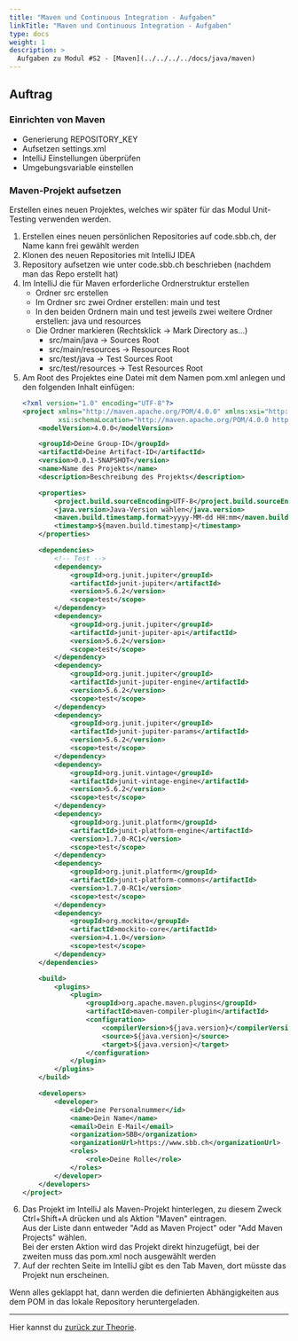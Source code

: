 ```yaml
---
title: "Maven und Continuous Integration - Aufgaben"
linkTitle: "Maven und Continuous Integration - Aufgaben"
type: docs
weight: 1
description: >
  Aufgaben zu Modul #S2 - [Maven](../../../../docs/java/maven)
---
```


## Auftrag

### Einrichten von Maven
- Generierung REPOSITORY_KEY
- Aufsetzen settings.xml
- IntelliJ Einstellungen überprüfen
- Umgebungsvariable einstellen

### Maven-Projekt aufsetzen
Erstellen eines neuen Projektes, welches wir später für das Modul Unit-Testing verwenden werden.

1. Erstellen eines neuen persönlichen Repositories auf code.sbb.ch, der Name kann frei gewählt werden
2. Klonen des neuen Repositories mit IntelliJ IDEA
3. Repository aufsetzen wie unter code.sbb.ch beschrieben (nachdem man das Repo erstellt hat)
4. Im IntelliJ die für Maven erforderliche Ordnerstruktur erstellen
   * Ordner src erstellen
   * Im Ordner src zwei Ordner erstellen: main und test
   * In den beiden Ordnern main und test jeweils zwei weitere Ordner erstellen: java und resources
   * Die Ordner markieren (Rechtsklick -> Mark Directory as...)
      * src/main/java -> Sources Root
      * src/main/resources -> Resources Root
      * src/test/java -> Test Sources Root
      * src/test/resources -> Test Resources Root
5. Am Root des Projektes eine Datei mit dem Namen pom.xml anlegen und den folgenden Inhalt einfügen:
    ```xml
    <?xml version="1.0" encoding="UTF-8"?>
    <project xmlns="http://maven.apache.org/POM/4.0.0" xmlns:xsi="http://www.w3.org/2001/XMLSchema-instance"
             xsi:schemaLocation="http://maven.apache.org/POM/4.0.0 https://maven.apache.org/xsd/maven-4.0.0.xsd">
        <modelVersion>4.0.0</modelVersion>
    
        <groupId>Deine Group-ID</groupId>
        <artifactId>Deine Artifact-ID</artifactId>
        <version>0.0.1-SNAPSHOT</version>
        <name>Name des Projekts</name>
        <description>Beschreibung des Projekts</description>
    
        <properties>
            <project.build.sourceEncoding>UTF-8</project.build.sourceEncoding>
            <java.version>Java-Version wählen</java.version>
            <maven.build.timestamp.format>yyyy-MM-dd HH:mm</maven.build.timestamp.format>
            <timestamp>${maven.build.timestamp}</timestamp>
        </properties>
    
        <dependencies>
            <!-- Test -->
            <dependency>
                <groupId>org.junit.jupiter</groupId>
                <artifactId>junit-jupiter</artifactId>
                <version>5.6.2</version>
                <scope>test</scope>
            </dependency>
            <dependency>
                <groupId>org.junit.jupiter</groupId>
                <artifactId>junit-jupiter-api</artifactId>
                <version>5.6.2</version>
                <scope>test</scope>
            </dependency>
            <dependency>
                <groupId>org.junit.jupiter</groupId>
                <artifactId>junit-jupiter-engine</artifactId>
                <version>5.6.2</version>
                <scope>test</scope>
            </dependency>
            <dependency>
                <groupId>org.junit.jupiter</groupId>
                <artifactId>junit-jupiter-params</artifactId>
                <version>5.6.2</version>
                <scope>test</scope>
            </dependency>
            <dependency>
                <groupId>org.junit.vintage</groupId>
                <artifactId>junit-vintage-engine</artifactId>
                <version>5.6.2</version>
                <scope>test</scope>
            </dependency>
            <dependency>
                <groupId>org.junit.platform</groupId>
                <artifactId>junit-platform-engine</artifactId>
                <version>1.7.0-RC1</version>
                <scope>test</scope>
            </dependency>
            <dependency>
                <groupId>org.junit.platform</groupId>
                <artifactId>junit-platform-commons</artifactId>
                <version>1.7.0-RC1</version>
                <scope>test</scope>
            </dependency>
            <dependency>
                <groupId>org.mockito</groupId>
                <artifactId>mockito-core</artifactId>
                <version>4.1.0</version>
                <scope>test</scope>
            </dependency>
        </dependencies>
    
        <build>
            <plugins>
                <plugin>
                    <groupId>org.apache.maven.plugins</groupId>
                    <artifactId>maven-compiler-plugin</artifactId>
                    <configuration>
                        <compilerVersion>${java.version}</compilerVersion>
                        <source>${java.version}</source>
                        <target>${java.version}</target>
                    </configuration>
                </plugin>
            </plugins>
        </build>
    
        <developers>
            <developer>
                <id>Deine Personalnummer</id>
                <name>Dein Name</name>
                <email>Dein E-Mail</email>
                <organization>SBB</organization>
                <organizationUrl>https://www.sbb.ch</organizationUrl>
                <roles>
                    <role>Deine Rolle</role>
                </roles>
            </developer>
        </developers>
    </project>
    ```
6. Das Projekt im IntelliJ als Maven-Projekt hinterlegen, zu diesem Zweck Ctrl+Shift+A drücken und als Aktion "Maven" eintragen.<br>
   Aus der Liste dann entweder "Add as Maven Project" oder "Add Maven Projects" wählen.<br>
   Bei der ersten Aktion wird das Projekt direkt hinzugefügt, bei der zweiten muss das pom.xml noch ausgewählt werden
7. Auf der rechten Seite im IntelliJ gibt es den Tab Maven, dort müsste das Projekt nun erscheinen.

Wenn alles geklappt hat, dann werden die definierten Abhängigkeiten aus dem POM in das lokale Repository heruntergeladen. 

---
Hier kannst du [zurück zur Theorie](../../../../docs/java/maven).